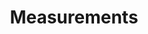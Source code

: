 ---
layout: page
title: Measurements
#subtitle: Mark
permalink: /measurements/
hero_image: /marklab-website/assets/images/marklab_hero3.png
#hero_height: is-fullwidth
hero_darken: true
---